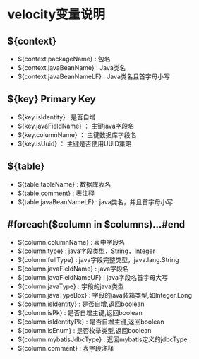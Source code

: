 # velocity变量说明

## ${context}

- ${context.packageName} : 包名
- ${context.javaBeanName} : Java类名
- ${context.javaBeanNameLF} : Java类名且首字母小写

## ${key} Primary Key

- ${key.isIdentity} : 是否自增
- ${key.javaFieldName} ： 主键java字段名
- ${key.columnName} ： 主键数据库字段名
- ${key.isUuid} ： 主键是否使用UUID策略

## ${table}

- ${table.tableName} : 数据库表名
- ${table.comment} : 表注释
- ${table.javaBeanNameLF} : java类名，并且首字母小写

## #foreach($column in $columns)...#end

- ${column.columnName} : 表中字段名
- ${column.type} : java字段类型，String，Integer
- ${column.fullType} : java字段完整类型，java.lang.String
- ${column.javaFieldName} : java字段名
- ${column.javaFieldNameUF} : java字段名首字母大写
- ${column.javaType} : 字段的java类型
- ${column.javaTypeBox} : 字段的java装箱类型,如Integer,Long
- ${column.isIdentity} : 是否自增,返回boolean
- ${column.isPk} : 是否自增主键,返回boolean
- ${column.isIdentityPk} : 是否自增主键,返回boolean
- ${column.isEnum} : 是否枚举类型,返回boolean
- ${column.mybatisJdbcType} : 返回mybatis定义的jdbcType
- ${column.comment} : 表字段注释
